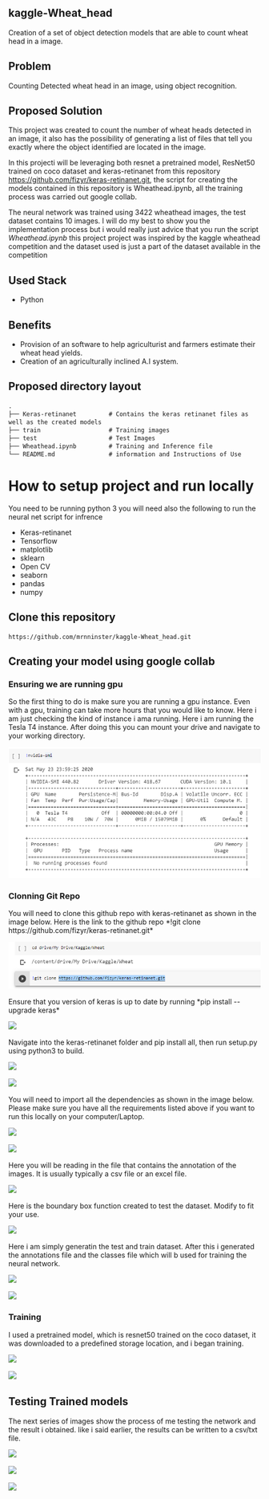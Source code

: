 ## kaggle-Wheat_head
Creation of a set of object detection models that are able to count wheat head in a image.


## Problem
Counting Detected wheat head in an image, using object recognition.

## Proposed Solution
This project was created to count the number of wheat heads detected in an image, it also has the possibility of generating a list of files that tell you exactly where the object identified are located in the image.

In this projecti will be leveraging both resnet a pretrained model, ResNet50 trained on coco dataset and keras-retinanet from this repository https://github.com/fizyr/keras-retinanet.git, the script for creating the models contained in this repository is Wheathead.ipynb, all the training process was carried out google collab. 

The neural network was trained using 3422 wheathead images, the test dataset contains 10 images. I will do my best to show you the implementation process but i would really just advice that you run the script *Wheathead.ipynb* this project project was inspired by the kaggle wheathead competition and the dataset used is just a part of the dataset available in the competition  


## Used Stack

- Python


## Benefits

- Provision of an software to help agriculturist and farmers estimate their wheat head yields.
- Creation of an agriculturally inclined A.I system.


##   Proposed directory layout

    .
    ├── Keras-retinanet         # Contains the keras retinanet files as well as the created models
    ├── train                   # Training images
    ├── test                    # Test Images
    ├── Wheathead.ipynb         # Training and Inference file
    └── README.md               # information and Instructions of Use


# How to setup project and run locally
You need to be running python 3 you will need also the following to run the neural net script for infrence
- Keras-retinanet
- Tensorflow
- matplotlib
- sklearn
- Open CV
- seaborn
- pandas
- numpy

## Clone this repository 
```
https://github.com/mrnninster/kaggle-Wheat_head.git
```

## Creating your model using google collab

<h3>
	Ensuring we are running gpu
</h3>

<p>
	So the first thing to do is make sure you are running a gpu instance. Even with a gpu, training can take more hours that you would like to know.
	Here i am just checking the kind of instance i ama running. Here i am running the Tesla T4 instance. After doing this you can mount your drive and
	navigate to your working directory.
</p>


![](ScreenShots/nvidia.png)


<h3>
	Clonning Git Repo
</h3>

<p>
	You will need to clone this github repo with keras-retinanet as shown in the image below. Here is the link to the github repo 
	*!git clone https://github.com/fizyr/keras-retinanet.git*
</p>


![](ScreenShots/clone_git_repo.png)


<p>
	Ensure that you version of keras is up to date by running 
	*pip install --upgrade keras*
</p>


![](ScreenShot/installing_keras.png)

<p>
	Navigate into the keras-retinanet folder and pip install all, then run setup.py using python3 to build.
</p>


![](ScreenShot/installing_dependencies_retinanet.png)


![](ScreenShot/installing_tensorflow_gpu.png)


<p>
	You will need to import all the dependencies as shown in the image below. Please make sure you have all the requirements listed above if you want to run this locally on your computer/Laptop.
</p>


![](ScreenShot/imports.png)


![](ScreenShot/imports2.png)


<p>
	Here you will be reading in the file that contains the annotation of the images. It is usually typically a csv file or an excel file.
</p>


![](ScreenShot/dataset_annotations.png)

<p>
	Here is the boundary box function created to test the dataset. Modify to fit your use.
</p>


![](ScreenShot/bbox_function.png)

<p>
	Here i am simply generatin the test and train dataset. After this i generated the annotations file and the classes file which will b used for training the neural network.
</p>


![](ScreenShot/train_test.png)


![](ScreenShot/annotation_and_classes.png)


<h3>
	Training
</h3>

<p>
	I used a pretrained model, which is resnet50 trained on the coco dataset, it was downloaded to a predefined storage location, and i began training. 
</p>


![](ScreenShot/pretrained_model_and_kera_resnet.png)


![](ScreenShot/starting_training.png)


<h2>
	Testing Trained models
</h2>

<p>
	The next series of images show the process of me testing the network and the result i obtained. like i said earlier, the results can be written to
	a csv/txt file.
</p>


![](ScreenShot/testing.png)


![](ScreenShot/detection_box_and_counter.png)


![](ScreenShot/show_detection.png)